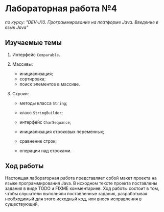 # Лабораторная работа №4

*по курсу: "DEV-J10. Программирование на платформе Java. Введение в язык Java"*

## Изучаемые темы

1. Интерфейс `Comparable`.

2. Массивы:

   - инициализация;
   - сортировка;
   - поиск элементов в массиве.

3. Строки:

   - методы класса `String`;

   - класс `StringBuilder`;

   - интерфейс `CharSequance`;

   - инициализация строковых переменных;

   - сравнение строк;

   - операции над строками.

## Ход работы

Настоящая лабораторная работа представляет собой макет проекта на языке программирования Java. В исходном тексте проекта поставлены задания в виде TODO и FIXME комментариев. Ход работы состоит в  том, чтобы слушатели выполняли поставленные задания, разрабатывая необходимый для этого исходный код, или внося исправления в существующий.